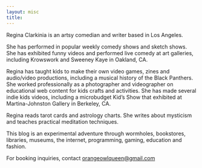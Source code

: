 ```yaml
---
layout: misc
title:
---
```

Regina Clarkinia is an artsy comedian and writer based in Los Angeles.

She has performed in popular weekly comedy shows and sketch shows. She has exhibited funny videos and performed live comedy at art galleries, including Krowswork and Sweeney Kaye in Oakland, CA.

Regina has taught kids to make their own video games, zines and audio/video productions, including a musical history of the Black Panthers. She worked professionally as a photographer and videographer on educational web content for kids crafts and activities. She has made several indie kids videos, including a microbudget Kid’s Show that exhibited at Martina-Johnston Gallery in Berkeley, CA.

Regina reads tarot cards and astrology charts. She writes about mysticism and teaches practical meditation techniques.

This blog is an experimental adventure through wormholes, bookstores, libraries, museums, the internet, programming, gaming, education and fashion.

For booking inquiries, contact orangeowlqueen@gmail.com
